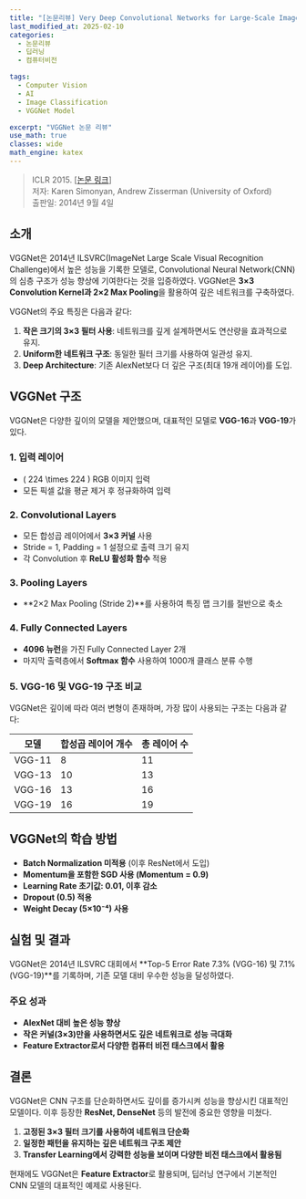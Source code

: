 ```yaml
---
title: "[논문리뷰] Very Deep Convolutional Networks for Large-Scale Image Recognition (VGGNet)"
last_modified_at: 2025-02-10
categories:
  - 논문리뷰
  - 딥러닝
  - 컴퓨터비전

tags:
  - Computer Vision
  - AI
  - Image Classification
  - VGGNet Model

excerpt: "VGGNet 논문 리뷰"
use_math: true
classes: wide
math_engine: katex
---
```


> ICLR 2015. [[논문 링크](https://arxiv.org/abs/1409.1556)]  
> 저자: Karen Simonyan, Andrew Zisserman (University of Oxford)  
> 출판일: 2014년 9월 4일

## 소개

VGGNet은 2014년 ILSVRC(ImageNet Large Scale Visual Recognition Challenge)에서 높은 성능을 기록한 모델로, Convolutional Neural Network(CNN)의 심층 구조가 성능 향상에 기여한다는 것을 입증하였다. VGGNet은 **3×3 Convolution Kernel과 2×2 Max Pooling**을 활용하여 깊은 네트워크를 구축하였다.

VGGNet의 주요 특징은 다음과 같다:
1. **작은 크기의 3×3 필터 사용**: 네트워크를 깊게 설계하면서도 연산량을 효과적으로 유지.
2. **Uniform한 네트워크 구조**: 동일한 필터 크기를 사용하여 일관성 유지.
3. **Deep Architecture**: 기존 AlexNet보다 더 깊은 구조(최대 19개 레이어)를 도입.

## VGGNet 구조

VGGNet은 다양한 깊이의 모델을 제안했으며, 대표적인 모델로 **VGG-16**과 **VGG-19**가 있다.

### 1. 입력 레이어
- \( 224 \times 224 \) RGB 이미지 입력
- 모든 픽셀 값을 평균 제거 후 정규화하여 입력

### 2. Convolutional Layers
- 모든 합성곱 레이어에서 **3×3 커널** 사용
- Stride = 1, Padding = 1 설정으로 출력 크기 유지
- 각 Convolution 후 **ReLU 활성화 함수** 적용

### 3. Pooling Layers
- **2×2 Max Pooling (Stride 2)**를 사용하여 특징 맵 크기를 절반으로 축소

### 4. Fully Connected Layers
- **4096 뉴런**을 가진 Fully Connected Layer 2개
- 마지막 출력층에서 **Softmax 함수** 사용하여 1000개 클래스 분류 수행

### 5. VGG-16 및 VGG-19 구조 비교
VGGNet은 깊이에 따라 여러 변형이 존재하며, 가장 많이 사용되는 구조는 다음과 같다:

| 모델  | 합성곱 레이어 개수 | 총 레이어 수 |
|-------|---------------|-----------|
| VGG-11 | 8             | 11        |
| VGG-13 | 10            | 13        |
| VGG-16 | 13            | 16        |
| VGG-19 | 16            | 19        |

## VGGNet의 학습 방법

- **Batch Normalization 미적용** (이후 ResNet에서 도입)
- **Momentum을 포함한 SGD 사용 (Momentum = 0.9)**
- **Learning Rate 초기값: 0.01, 이후 감소**
- **Dropout (0.5) 적용**
- **Weight Decay (5×10⁻⁴) 사용**

## 실험 및 결과

VGGNet은 2014년 ILSVRC 대회에서 **Top-5 Error Rate 7.3% (VGG-16) 및 7.1% (VGG-19)**를 기록하며, 기존 모델 대비 우수한 성능을 달성하였다.

### 주요 성과
- **AlexNet 대비 높은 성능 향상**
- **작은 커널(3×3)만을 사용하면서도 깊은 네트워크로 성능 극대화**
- **Feature Extractor로서 다양한 컴퓨터 비전 태스크에서 활용**

## 결론

VGGNet은 CNN 구조를 단순화하면서도 깊이를 증가시켜 성능을 향상시킨 대표적인 모델이다. 이후 등장한 **ResNet, DenseNet** 등의 발전에 중요한 영향을 미쳤다.

1. **고정된 3×3 필터 크기를 사용하여 네트워크 단순화**
2. **일정한 패턴을 유지하는 깊은 네트워크 구조 제안**
3. **Transfer Learning에서 강력한 성능을 보이며 다양한 비전 태스크에서 활용됨**

현재에도 VGGNet은 **Feature Extractor**로 활용되며, 딥러닝 연구에서 기본적인 CNN 모델의 대표적인 예제로 사용된다.

